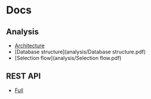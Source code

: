 # Docs

## Analysis

* [Architecture](analysis/Architecture.pdf)
* [Database structure](analysis/Database structure.pdf)
* [Selection flow](analysis/Selection flow.pdf)

## REST API

* [Full](rest/README.md)
